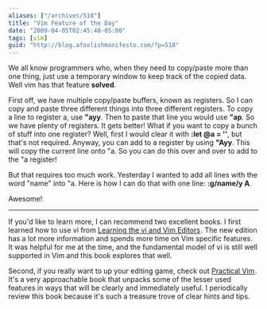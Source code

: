 ```yaml
---
aliases: ["/archives/518"]
title: "Vim Feature of the Day"
date: "2009-04-05T02:45:48-05:00"
tags: [vim]
guid: "http://blog.afoolishmanifesto.com/?p=518"
---
```

We all know programmers who, when they need to copy/paste more than one thing,
just use a temporary window to keep track of the copied data. Well vim has that
feature **solved**.

First off, we have multiple copy/paste buffers, known as registers. So I can
copy and paste three different things into three different registers. To copy a
line to register a, use **"ayy**. Then to paste that line you would use **"ap**.
So we have plenty of registers. It gets better! What if you want to copy a bunch
of stuff into one register? Well, first I would clear it with **:let @a = ''**,
but that's not required. Anyway, you can add to a register by using **"Ayy**.
This will copy the current line onto "a. So you can do this over and over to add
to the "a register!

But that requires too much work. Yesterday I wanted to add all lines with the
word "name" into "a. Here is how I can do that with one line: **:g/name/y A**.

Awesome!

---

If you'd like to learn more, I can recommend two excellent books.  I first
learned how to use vi from
<a href="https://www.amazon.com/gp/product/059652983X/ref=as_li_tl?ie=UTF8&camp=1789&creative=9325&creativeASIN=059652983X&linkCode=as2&tag=afoolishmanif-20&linkId=1d3b90d608a023a1dcb898b903b6f6ac">Learning the vi and Vim Editors</a><img src="//ir-na.amazon-adsystem.com/e/ir?t=afoolishmanif-20&l=am2&o=1&a=059652983X" width="1" height="1" border="0" alt="" style="border:none !important; margin:0px !important;" />.
The new edition has a lot more information and spends more time on Vim specific
features.  It was helpful for me at the time, and the fundamental model of vi is
still well supported in Vim and this book explores that well.

Second, if you really want to up your editing game, check out
<a href="https://www.amazon.com/gp/product/1680501275/ref=as_li_tl?ie=UTF8&camp=1789&creative=9325&creativeASIN=1680501275&linkCode=as2&tag=afoolishmanif-20&linkId=4518880cd2a7fd1333456edcbacc26f6">Practical Vim</a><img src="//ir-na.amazon-adsystem.com/e/ir?t=afoolishmanif-20&l=am2&o=1&a=1680501275" width="1" height="1" border="0" alt="" style="border:none !important; margin:0px !important;" />.
It's a very approachable book that unpacks some of the lesser used features in
ways that will be clearly and immediately useful.  I periodically review this
book because it's such a treasure trove of clear hints and tips.
